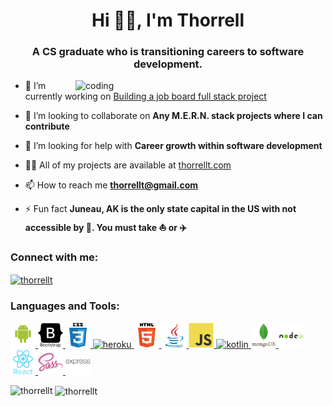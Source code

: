<h1 align="center">Hi 👋🏿, I'm Thorrell</h1>
<h3 align="center">A CS graduate who is transitioning careers to software development.</h3>

<img align="right" alt="coding" width="400" src="https://user-images.githubusercontent.com/64343445/208104740-608c9b91-312a-4d90-a2b2-5dfe2538f903.png">

- 🔭 I’m currently working on [Building a job board full stack project](https://github.com/thorrellt/devjobs)

- 👯 I’m looking to collaborate on **Any M.E.R.N. stack projects where I can contribute**

- 🤝 I’m looking for help with **Career growth within software development**

- 👨‍💻 All of my projects are available at [thorrellt.com](https://thorrellt.com/)

- 📫 How to reach me **thorrellt@gmail.com**

- ⚡ Fun fact **Juneau, AK is the only state capital in the US with not accessible by :car:. You must take :boat: or :airplane:**

<h3 align="left">Connect with me:</h3>
<p align="left">
<a href="https://linkedin.com/in/thorrellt" target="blank"><img align="center" src="https://raw.githubusercontent.com/rahuldkjain/github-profile-readme-generator/master/src/images/icons/Social/linked-in-alt.svg" alt="thorrellt" height="30" width="40" /></a>
</p>

<h3 align="left">Languages and Tools:</h3>
<p align="left"> <a href="https://developer.android.com" target="_blank" rel="noreferrer"> <img src="https://raw.githubusercontent.com/devicons/devicon/master/icons/android/android-original-wordmark.svg" alt="android" width="40" height="40"/> </a> <a href="https://getbootstrap.com" target="_blank" rel="noreferrer"> <img src="https://raw.githubusercontent.com/devicons/devicon/master/icons/bootstrap/bootstrap-plain-wordmark.svg" alt="bootstrap" width="40" height="40"/> </a> <a href="https://www.w3schools.com/css/" target="_blank" rel="noreferrer"> <img src="https://raw.githubusercontent.com/devicons/devicon/master/icons/css3/css3-original-wordmark.svg" alt="css3" width="40" height="40"/> </a>  <a href="https://heroku.com" target="_blank" rel="noreferrer"> <img src="https://www.vectorlogo.zone/logos/heroku/heroku-icon.svg" alt="heroku" width="40" height="40"/> </a> <a href="https://www.w3.org/html/" target="_blank" rel="noreferrer"> <img src="https://raw.githubusercontent.com/devicons/devicon/master/icons/html5/html5-original-wordmark.svg" alt="html5" width="40" height="40"/> </a> <a href="https://www.java.com" target="_blank" rel="noreferrer"> <img src="https://raw.githubusercontent.com/devicons/devicon/master/icons/java/java-original.svg" alt="java" width="40" height="40"/> </a> <a href="https://developer.mozilla.org/en-US/docs/Web/JavaScript" target="_blank" rel="noreferrer"> <img src="https://raw.githubusercontent.com/devicons/devicon/master/icons/javascript/javascript-original.svg" alt="javascript" width="40" height="40"/> </a> <a href="https://kotlinlang.org" target="_blank" rel="noreferrer"> <img src="https://www.vectorlogo.zone/logos/kotlinlang/kotlinlang-icon.svg" alt="kotlin" width="40" height="40"/> </a> <a href="https://www.mongodb.com/" target="_blank" rel="noreferrer"> <img src="https://raw.githubusercontent.com/devicons/devicon/master/icons/mongodb/mongodb-original-wordmark.svg" alt="mongodb" width="40" height="40"/> </a> <a href="https://nodejs.org" target="_blank" rel="noreferrer"> <img src="https://raw.githubusercontent.com/devicons/devicon/master/icons/nodejs/nodejs-original-wordmark.svg" alt="nodejs" width="40" height="40"/> </a> <a href="https://reactjs.org/" target="_blank" rel="noreferrer"> <img src="https://raw.githubusercontent.com/devicons/devicon/master/icons/react/react-original-wordmark.svg" alt="react" width="40" height="40"/> </a> <a href="https://sass-lang.com" target="_blank" rel="noreferrer"> <img src="https://raw.githubusercontent.com/devicons/devicon/master/icons/sass/sass-original.svg" alt="sass" width="40" height="40"/> </a> <a href="https://expressjs.com" target="_blank" rel="noreferrer"> <img src="https://raw.githubusercontent.com/devicons/devicon/master/icons/express/express-original-wordmark.svg" alt="express" width="40" height="40"/> </a> </p>

<p><img align="left" src="https://readme-stats-pearl.vercel.app/api/top-langs?username=thorrellt&show_icons=true&locale=en&layout=compact&theme=nightowl" alt="thorrellt" /></p>

<p>&nbsp;<img align="center" src="https://readme-stats-pearl.vercel.app/api?username=thorrellt&show_icons=true&locale=en&theme=nightowl" alt="thorrellt" /></p>


